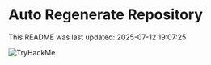 # Auto Regenerate Repository

This README was last updated: 2025-07-12 19:07:25

 ![TryHackMe](https://tryhackme.com/badge/533634)